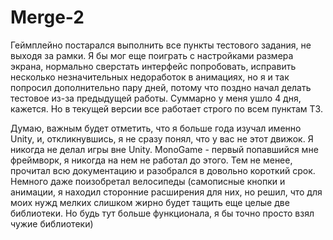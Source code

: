 # Merge-2
 Геймплейно постарался выполнить все пункты тестового задания, не выходя за рамки. Я бы мог еще
 поиграть с настройками размера экрана, нормально сверстать интерфейс попробовать, исправить несколько незначительных недоработок в анимациях,
 но я и так попросил дополнительно пару дней, потому что поздно начал делать тестовое из-за предыдущей работы. Суммарно у меня ушло 4 дня, кажется.
 Но в текущей версии все работает строго по всем пунктам ТЗ.

Думаю, важным будет отметить, что я больше года изучал именно Unity, и, откликнувшись, я не сразу понял, что у вас не этот движок.
Я никогда не делал игры вне Unity. MonoGame - первый попавшийся мне фреймворк, я никогда на нем не работал до этого. Тем не менее,
прочитал всю документацию и разобрался в довольно короткий срок. Немного даже поизобретал велосипеды (самописные кнопки и анимации, я находил
сторонние расширения для них, но решил, что для моих нужд мелких слишком жирно будет тащить еще целые две библиотеки. Но будь тут больше функционала,
я бы точно просто взял чужие библиотеки)
